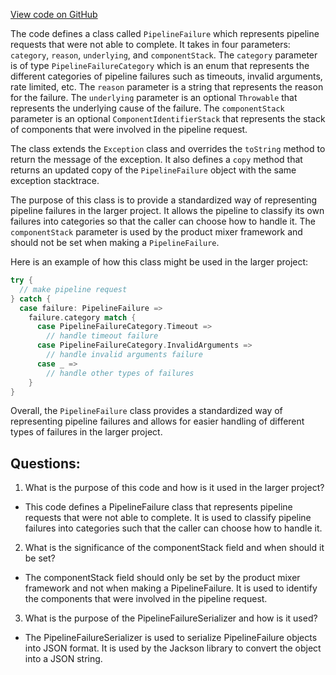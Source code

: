 [View code on GitHub](https://github.com/misbahsy/the-algorithm/product-mixer/core/src/main/scala/com/twitter/product_mixer/core/pipeline/pipeline_failure/PipelineFailure.scala)

The code defines a class called `PipelineFailure` which represents pipeline requests that were not able to complete. It takes in four parameters: `category`, `reason`, `underlying`, and `componentStack`. The `category` parameter is of type `PipelineFailureCategory` which is an enum that represents the different categories of pipeline failures such as timeouts, invalid arguments, rate limited, etc. The `reason` parameter is a string that represents the reason for the failure. The `underlying` parameter is an optional `Throwable` that represents the underlying cause of the failure. The `componentStack` parameter is an optional `ComponentIdentifierStack` that represents the stack of components that were involved in the pipeline request.

The class extends the `Exception` class and overrides the `toString` method to return the message of the exception. It also defines a `copy` method that returns an updated copy of the `PipelineFailure` object with the same exception stacktrace.

The purpose of this class is to provide a standardized way of representing pipeline failures in the larger project. It allows the pipeline to classify its own failures into categories so that the caller can choose how to handle it. The `componentStack` parameter is used by the product mixer framework and should not be set when making a `PipelineFailure`.

Here is an example of how this class might be used in the larger project:

```scala
try {
  // make pipeline request
} catch {
  case failure: PipelineFailure =>
    failure.category match {
      case PipelineFailureCategory.Timeout =>
        // handle timeout failure
      case PipelineFailureCategory.InvalidArguments =>
        // handle invalid arguments failure
      case _ =>
        // handle other types of failures
    }
}
```

Overall, the `PipelineFailure` class provides a standardized way of representing pipeline failures and allows for easier handling of different types of failures in the larger project.
## Questions: 
 1. What is the purpose of this code and how is it used in the larger project?
- This code defines a PipelineFailure class that represents pipeline requests that were not able to complete. It is used to classify pipeline failures into categories such that the caller can choose how to handle it.

2. What is the significance of the componentStack field and when should it be set?
- The componentStack field should only be set by the product mixer framework and not when making a PipelineFailure. It is used to identify the components that were involved in the pipeline request.

3. What is the purpose of the PipelineFailureSerializer and how is it used?
- The PipelineFailureSerializer is used to serialize PipelineFailure objects into JSON format. It is used by the Jackson library to convert the object into a JSON string.